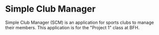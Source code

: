 # Simple Club Manager

Simple Club Manager (SCM) is an application for sports clubs to manage their members.
This application is for the "Project 1" class at BFH.
